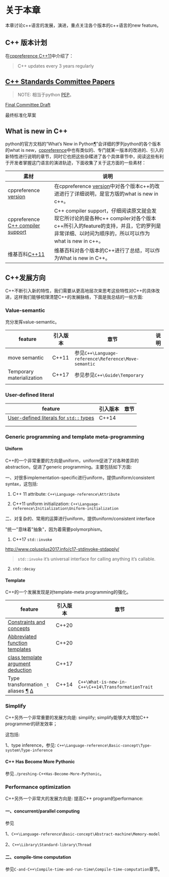 # 关于本章

本章讨论c++语言的发展，演进，重点关注各个版本的c++语言的new feature。

## C++ 版本计划

在[cppreference C++11](https://en.cppreference.com/w/cpp/11)中介绍了：

> C++ updates every 3 years regularly



## [C++ Standards Committee Papers](http://www.open-std.org/jtc1/sc22/wg21/docs/papers/)

> NOTE: 相当于python [PEP](https://www.python.org/dev/peps/)。



[Final Committee Draft](http://www.open-std.org/JTC1/SC22/WG21/docs/papers/2011/n3249.html)

最终标准化草案



## What is new in C++

python的官方文档的“What’s New in Python[¶](https://docs.python.org/3/whatsnew/index.html#what-s-new-in-python)”会详细的罗列python的各个版本的what is new，[cppreference](https://en.cppreference.com/w/cpp)中也有类似的、专门就某一版本的改进的、引入的新特性进行说明的章节，同时它也把这些杂糅进了各个具体章节中，阅读这些有利于开发者掌握这门语言的演进轨迹，下面收集了关于这方面的一些素材：

| 素材                                                         | 说明                                                         |
| ------------------------------------------------------------ | ------------------------------------------------------------ |
| cppreference [version](https://en.cppreference.com/w/cpp/11) | 在cppreference [version](https://en.cppreference.com/w/cpp/11)中对各个版本c++的改进进行了详细说明，是官方版的what is new in c++。 |
| cppreference [C++ compiler support](https://en.cppreference.com/w/cpp/compiler_support) | C++ compiler support，仔细阅读原文就会发现它所讨论的是各种c++ compiler对各个版本c++所引入的feature的支持，并且，它的罗列是非常详细、以时间为顺序的，所以可以作为what is new in c++。 |
| 维基百科[C++11](https://en.wikipedia.org/wiki/C%2B%2B11)     | 维基百科对各个版本的C++进行了总结，可以作为What is new in C++。 |



## C++发展方向

C++不断引入新的特性，我们需要从更高地层次来思考这些特性对C++的具体改进，这样我们能够梳理清楚C++的发展脉络，下面是我总结的一些方面:



### Value-semantic

充分发挥value-semantic。

| feature                   | 引入版本 | 章节                                                 | 说明 |
| ------------------------- | -------- | ---------------------------------------------------- | ---- |
| move semantic             | C++11    | 参见`C++\Language-reference\Reference\Move-semantic` |      |
| Temporary materialization | C++17    | 参见参见`C++\Guide\Temporary`                        |      |
|                           |          |                                                      |      |



### User-defined literal

| feature                                                      | 引入版本 | 章节 |
| ------------------------------------------------------------ | -------- | ---- |
| [User-defined literals for `std::` types](https://isocpp.org/wiki/faq/cpp14-library#std-udls) | C++14    |      |
|                                                              |          |      |
|                                                              |          |      |

### Generic programming and template meta-programming

#### Uniform

C++的一个非常重要的方向是uniform，uniform促进了对各种差异的abstraction，促进了generic programming。主要包括如下方面:

一、对很多implementation-specific进行uniform，提供uniform/consistent syntax，这包括:

1) C++ 11 attribute: `C++\Language-reference\Attribute`

2) C++11 uniform initialization: `C++\Language-reference\Initialization\Uniform-initialization`

二、对复杂的、常用的运算进行uniform，提供uniform/consistent interface

"统一"意味着"抽象"，因为着需要polymorphism。

1) C++17 `std::invoke`

http://www.cplusplus2017.info/c17-stdinvoke-stdapply/ 

> `std::invoke` it’s universal interface for calling anything it’s callable.

2) `std::decay`



#### Template

C++的一个发展发现是对template-meta programming的强化。

| feature                                                      | 引入版本 | 章节                                               |
| ------------------------------------------------------------ | -------- | -------------------------------------------------- |
| [Constraints and concepts](https://en.cppreference.com/w/cpp/language/constraints) | C++20    |                                                    |
| [Abbreviated function templates](https://en.cppreference.com/w/cpp/language/function_template#Abbreviated_function_template) | C++20    |                                                    |
| [class template argument deduction](https://en.cppreference.com/w/cpp/language/class_template_argument_deduction) | C++17    |                                                    |
| Type transformation `_t` aliases [¶](https://isocpp.org/wiki/faq/cpp14-library#type-transformation-aliases) [Δ](https://isocpp.org/wiki/faq/cpp14-library#) | C++14    | `C++\What-is-new-in-C++\C++14\TransformationTrait` |



### Simplify

C++另外一个非常重要的发展方向是: simplify; simplify能够大大增加C++ programmer的研发效率；

这包括:

1、type inference，参见: `C++\Language-reference\Basic-concept\Type-system\Type-inference`

#### C++ Has Become More Pythonic

参见`./preshing-C++Has-Become-More-Pythonic`。



### Performance optimization

C++另外一个非常大的发展方向是: 提高C++ program的performance:

#### 一、concurrent/parallel computing

参见

1、`C++\Language-reference\Basic-concept\Abstract-machine\Memory-model`

2、`C++\Library\Standard-library\Thread`

#### 二、compile-time computation

参见`C-and-C++\Compile-time-and-run-time\Compile-time-computation`章节。

